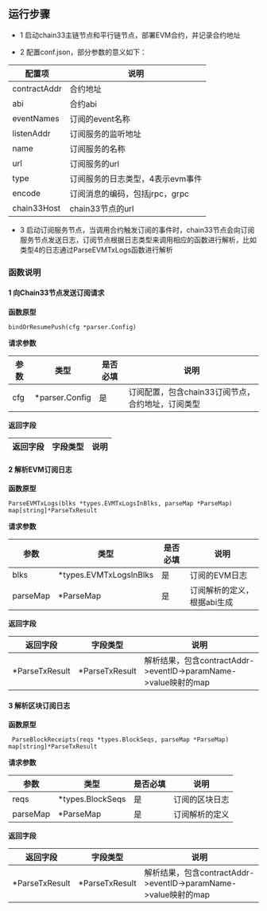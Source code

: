 ## 运行步骤

- 1 启动chain33主链节点和平行链节点，部署EVM合约，并记录合约地址

- 2 配置conf.json，部分参数的意义如下：

|配置项|说明|
|----|----|
|contractAddr |合约地址
|abi |合约abi
|eventNames |订阅的event名称
|listenAddr |订阅服务的监听地址
|name |订阅服务的名称
|url |订阅服务的url
|type |订阅服务的日志类型，4表示evm事件
|encode |订阅消息的编码，包括jrpc，grpc
|chain33Host |chain33节点的url

- 3 启动订阅服务节点，当调用合约触发订阅的事件时，chain33节点会向订阅服务节点发送日志，订阅节点根据日志类型来调用相应的函数进行解析，比如类型4的日志通过ParseEVMTxLogs函数进行解析

### 函数说明

#### 1 向Chain33节点发送订阅请求

**函数原型**
```
bindOrResumePush(cfg *parser.Config)
```

**请求参数**

|参数|类型|是否必填|说明|
|----|----|----|----|
|cfg |*parser.Config|是|订阅配置，包含chain33订阅节点，合约地址，订阅类型|

**返回字段**

|返回字段|字段类型|说明|
|----|----|----|

#### 2 解析EVM订阅日志

**函数原型**
```
ParseEVMTxLogs(blks *types.EVMTxLogsInBlks, parseMap *ParseMap) map[string]*ParseTxResult
```

**请求参数**

|参数|类型|是否必填|说明|
|----|----|----|----|
|blks |*types.EVMTxLogsInBlks|是|订阅的EVM日志|
|parseMap |*ParseMap|是|订阅解析的定义，根据abi生成|

**返回字段**

|返回字段|字段类型|说明|
|----|----|----|
|*ParseTxResult |*ParseTxResult|解析结果，包含contractAddr->eventID->paramName->value映射的map

#### 3 解析区块订阅日志

**函数原型**
```
 ParseBlockReceipts(reqs *types.BlockSeqs, parseMap *ParseMap) map[string]*ParseTxResult
```

**请求参数**

|参数|类型|是否必填|说明|
|----|----|----|----|
|reqs |*types.BlockSeqs|是|订阅的区块日志|
|parseMap |*ParseMap|是|订阅解析的定义|

**返回字段**

|返回字段|字段类型|说明|
|----|----|----|
|*ParseTxResult |*ParseTxResult|解析结果，包含contractAddr->eventID->paramName->value映射的map